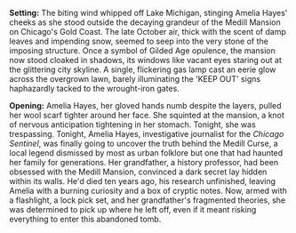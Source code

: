 **Setting:** The biting wind whipped off Lake Michigan, stinging Amelia Hayes' cheeks as she stood outside the decaying grandeur of the Medill Mansion on Chicago's Gold Coast. The late October air, thick with the scent of damp leaves and impending snow, seemed to seep into the very stone of the imposing structure. Once a symbol of Gilded Age opulence, the mansion now stood cloaked in shadows, its windows like vacant eyes staring out at the glittering city skyline. A single, flickering gas lamp cast an eerie glow across the overgrown lawn, barely illuminating the 'KEEP OUT' signs haphazardly tacked to the wrought-iron gates.

**Opening:** Amelia Hayes, her gloved hands numb despite the layers, pulled her wool scarf tighter around her face. She squinted at the mansion, a knot of nervous anticipation tightening in her stomach. Tonight, she was trespassing. Tonight, Amelia Hayes, investigative journalist for the *Chicago Sentinel*, was finally going to uncover the truth behind the Medill Curse, a local legend dismissed by most as urban folklore but one that had haunted her family for generations. Her grandfather, a history professor, had been obsessed with the Medill Mansion, convinced a dark secret lay hidden within its walls. He'd died ten years ago, his research unfinished, leaving Amelia with a burning curiosity and a box of cryptic notes. Now, armed with a flashlight, a lock pick set, and her grandfather's fragmented theories, she was determined to pick up where he left off, even if it meant risking everything to enter this abandoned tomb.
